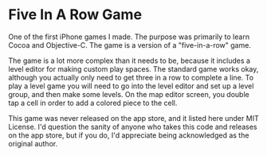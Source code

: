 # Five In A Row Game

One of the first iPhone games I made.  The purpose was primarily to learn Cocoa and Objective-C.  The game is a version of a "five-in-a-row" game.

The game is a lot more complex than it needs to be, because it includes a level editor for making custom play spaces.  The standard game works okay, although you actually only need to get three in a row to complete a line.  To play a level game you will need to go into the level editor and set up a level group, and then make some levels.  On the map editor screen, you double tap a cell in order to add a colored piece to the cell.

This game was never released on the app store, and it listed here under MIT License.  I'd question the sanity of anyone who takes this code and releases on the app store, but if you do, I'd appreciate being acknowledged as the original author.
